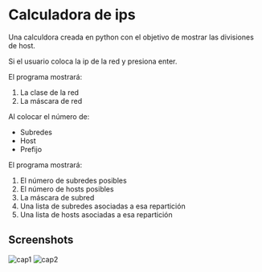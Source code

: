 # Calculadora de ips

Una calculdora creada en python con el objetivo de mostrar las divisiones de
host.

Si el usuario coloca la ip de la red y presiona enter.

El programa mostrar&aacute;: 

1. La clase de la red
2. La m&aacute;scara de red

Al colocar el n&uacute;mero de: 
* Subredes 
* Host
* Prefijo

El programa mostrar&aacute;: 

1. El n&uacute;mero de subredes posibles
2. El n&uacute;mero de hosts posibles
3. La m&aacute;scara de subred
4. Una lista de subredes asociadas a esa repartici&oacute;n
5. Una lista de hosts asociadas a esa repartici&oacute;n

## Screenshots

![cap1](https://i.imgur.com/VZMZYlw.jpg "Aplicaci&oacute;n en ejecuci&oacute;n")
![cap2](https://i.imgur.com/9tQ01U3.jpg "Prueba")
